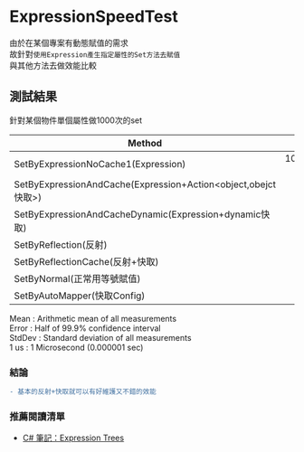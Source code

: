 # ExpressionSpeedTest
由於在某個專案有動態賦值的需求  
故針對`使用Expression產生指定屬性的Set方法去賦值`  
與其他方法去做效能比較  

## 測試結果  
針對某個物件單個屬性做1000次的set  

|                                                              Method |            Mean |         Error |        StdDev |
|-------------------------------------------------------------------- |----------------:|--------------:|--------------:|
|                                 SetByExpressionNoCache1(Expression) |  106,845.943 us | 1,280.4211 us | 1,197.7067 us |
|        SetByExpressionAndCache(Expression+Action<object,obejct快取>) |       5.854 us |     0.0225 us |     0.0210 us |
|               SetByExpressionAndCacheDynamic(Expression+dynamic快取) |      20.272 us |     0.3530 us |     0.3302 us |
|                                                SetByReflection(反射) |      95.591 us |     0.5307 us |     0.4704 us |
|                                      SetByReflectionCache(反射+快取) |      20.019 us |     0.1480 us |     0.1385 us |
|                                           SetByNormal(正常用等號賦值) |       2.345 us |     0.0302 us |     0.0283 us |
|                                          SetByAutoMapper(快取Config) |      98.107 us |     0.3259 us |     0.2889 us |

  Mean   : Arithmetic mean of all measurements  
  Error  : Half of 99.9% confidence interval  
  StdDev : Standard deviation of all measurements  
  1 us   : 1 Microsecond (0.000001 sec)  

### 結論
```diff
- 基本的反射+快取就可以有好維護又不錯的效能
```

### 推薦閱讀清單
* [C# 筆記：Expression Trees][]

[C# 筆記：Expression Trees]: https://www.huanlintalk.com/2011/08/csharp-expression-trees.html

